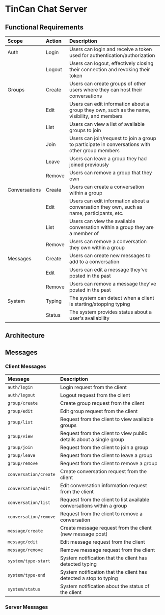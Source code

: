# TinCan Chat Server

## Functional Requirements

| Scope         | Action | Description                                                                                     |
| :------------ | :----- | :---------------------------------------------------------------------------------------------- |
| Auth          | Login  | Users can login and receive a token used for authentication/authorization                       |
|               | Logout | Users can logout, effectively closing their connection and revoking their token                 |
| Groups        | Create | Users can create groups of other users where they can host their conversations                  |
|               | Edit   | Users can edit information about a group they own, such as the name, visibility, and members    |
|               | List   | Users can view a list of available groups to join                                               |
|               | Join   | Users can join/request to join a group to participate in conversations with other group members |
|               | Leave  | Users can leave a group they had joined previously                                              |
|               | Remove | Users can remove a group that they own                                                          |
| Conversations | Create | Users can create a conversation within a group                                                  |
|               | Edit   | Users can edit information about a conversation they own, such as name, participants, etc.      |
|               | List   | Users can view the available conversation within a group they are a member of                   |
|               | Remove | Users can remove a conversation they own within a group                                         |
| Messages      | Create | Users can create new messages to add to a conversation                                          |
|               | Edit   | Users can edit a message they've posted in the past                                             |
|               | Remove | Users can remove a message they've posted in the past                                           |
| System        | Typing | The system can detect when a client is starting/stopping typing                                 |
|               | Status | The system provides status about a user's availability                                          |

## Architecture

## Messages

### Client Messages

| Message               | Description                                                            |
| :-------------------- | :--------------------------------------------------------------------- |
| `auth/login`          | Login request from the client                                          |
| `auth/logout`         | Logout request from the client                                         |
| `group/create`        | Create group request from the client                                   |
| `group/edit`          | Edit group request from the client                                     |
| `group/list`          | Request from the client to view available groups                       |
| `group/view`          | Request from the client to view public details about a single group    |
| `group/join`          | Request from the client to join a group                                |
| `group/leave`         | Request from the client to leave a group                               |
| `group/remove`        | Request from the client to remove a group                              |
| `conversation/create` | Create conversation request from the client                            |
| `conversation/edit`   | Edit conversation information request from the client                  |
| `conversation/list`   | Request from the client to list available conversations within a group |
| `conversation/remove` | Request from the client to remove a conversation                       |
| `message/create`      | Create message request from the client (new message post)              |
| `message/edit`        | Edit message request from the client                                   |
| `message/remove`      | Remove message request from the client                                 |
| `system/type-start`   | System notification that the client has detected typing                |
| `system/type-end`     | System notification that the client has detected a stop to typing      |
| `system/status`       | System notification about the status of the client                     |

### Server Messages
